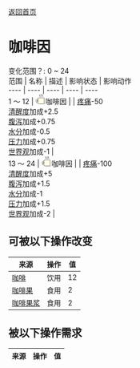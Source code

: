 [返回首页](index.md)  
# 咖啡因  
变化范围？: 0 ~ 24  
范围  |  名称  |  描述  |  影响状态  |  影响动作  
----  |  ----  |  ----  |  ----  |  ----  
1 ～ 12  |  <img decoding="async" src="Sprite/Caffeine.png" style="width:20px;">咖啡因  |    |  [疼痛](Pain.md)-50<br>[清醒度](Wakefulness.md)加成+2.5<br>[腹泻](Diarrhoea.md)加成+0.75<br>[水分](Hydration.md)加成-0.5<br>[压力](Stress.md)加成+0.75<br>[世界观](Structure.md)加成-1  |    
13 ～ 24  |  <img decoding="async" src="Sprite/Caffeine.png" style="width:20px;">咖啡因  |    |  [疼痛](Pain.md)-100<br>[清醒度](Wakefulness.md)加成+5<br>[腹泻](Diarrhoea.md)加成+1.5<br>[水分](Hydration.md)加成-1<br>[压力](Stress.md)加成+1.5<br>[世界观](Structure.md)加成-2  |    
## 可被以下操作改变  
来源  |  操作  |  值  
----  |  ----  |  ----  
[咖啡](LQ_Coffee.md)  |  饮用  |  12  
[咖啡果](CoffeeBerries.md)  |  食用  |  2  
[咖啡果浆](CoffeeBerryPulp.md)  |  食用  |  2  
## 被以下操作需求  
来源  |  操作  |  值  
----  |  ----  |  ----  
